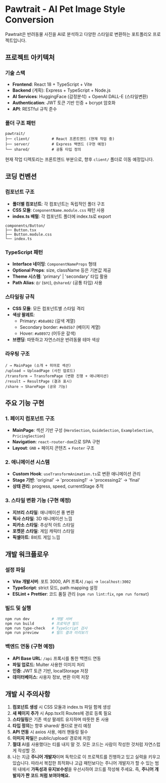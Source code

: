 # Pawtrait - AI Pet Image Style Conversion

Pawtrait은 반려동물 사진을 AI로 분석하고 다양한 스타일로 변환하는 포트폴리오 프로젝트입니다.

## 프로젝트 아키텍처

### 기술 스택
- **Frontend**: React 18 + TypeScript + Vite
- **Backend** (계획): Express + TypeScript + Node.js
- **AI Services**: HuggingFace (감정분석) + OpenAI DALL-E (스타일변환)
- **Authentication**: JWT 토큰 기반 인증 + bcrypt 암호화
- **API**: RESTful 규칙 준수

### 폴더 구조 패턴
```
pawtrait/
├── client/          # React 프론트엔드 (현재 작업 중)
├── server/          # Express 백엔드 (구현 예정)
└── shared/          # 공통 타입 정의
```

현재 작업 디렉토리는 프론트엔드 부분으로, 향후 `client/` 폴더로 이동 예정입니다.

## 코딩 컨벤션

### 컴포넌트 구조
- **폴더별 컴포넌트**: 각 컴포넌트는 독립적인 폴더 구조
- **CSS 모듈**: `ComponentName.module.css` 패턴 사용
- **index.ts 배럴**: 각 컴포넌트 폴더에 index.ts로 export

```
components/Button/
├── Button.tsx
├── Button.module.css
└── index.ts
```

### TypeScript 패턴
- **Interface 네이밍**: `ComponentNameProps` 형태
- **Optional Props**: size, className 등은 기본값 제공
- **Theme 시스템**: 'primary' | 'secondary' 타입 활용
- **Path Alias**: `@/` (src), `@shared/` (공통 타입) 사용

### 스타일링 규칙
- **CSS 모듈**: 모든 컴포넌트별 스타일 격리
- **색상 팔레트**: 
  - Primary: `#b8a082` (갈색 계열)
  - Secondary border: `#e8d5b7` (베이지 계열)
  - Hover: `#a08972` (어두운 갈색)
- **브랜딩**: 따뜻하고 자연스러운 반려동물 테마 색상

### 라우팅 구조
```
/ → MainPage (소개 + 히어로 섹션)
/upload → UploadPage (사진 업로드)
/transform → TransformPage (변환 진행 + 애니메이션)  
/result → ResultPage (결과 표시)
/share → SharePage (공유 기능)
```

## 주요 기능 구현

### 1. 페이지 컴포넌트 구조
- **MainPage**: 섹션 기반 구성 (`HeroSection`, `GuideSection`, `ExampleSection`, `PricingSection`)
- **Navigation**: `react-router-dom`으로 SPA 구현
- **Layout**: `GNB` + 페이지 콘텐츠 + `Footer` 구조

### 2. 애니메이션 시스템
- **Custom Hook**: `useTransformAnimation.ts`로 변환 애니메이션 관리
- **Stage 기반**: 'original' → 'processing1' → 'processing2' → 'final'
- **상태 관리**: progress, speed, currentStage 추적

### 3. 스타일 변환 기능 (구현 예정)
- **지브리 스타일**: 애니메이션 풍 변환
- **픽사 스타일**: 3D 애니메이션 느낌
- **피카소 스타일**: 추상적 아트 스타일  
- **포켓몬 스타일**: 게임 캐릭터 스타일
- **픽셀아트**: 8비트 게임 느낌

## 개발 워크플로우

### 설정 파일
- **Vite 개발서버**: 포트 3000, API 프록시 `/api` → `localhost:3002`
- **TypeScript**: strict 모드, path mapping 설정
- **ESLint + Prettier**: 코드 품질 관리 (`npm run lint:fix`, `npm run format`)

### 빌드 및 실행
```bash
npm run dev          # 개발 서버
npm run build        # 프로덕션 빌드  
npm run type-check   # TypeScript 검사
npm run preview      # 빌드 결과 미리보기
```

### 백엔드 연동 (구현 예정)
- **API Base URL**: `/api` 프록시를 통한 백엔드 연동
- **파일 업로드**: Multer 사용한 이미지 처리
- **인증**: JWT 토큰 기반, localStorage 저장
- **데이터베이스**: 사용자 정보, 변환 이력 저장

## 개발 시 주의사항

1. **컴포넌트 생성** 시 CSS 모듈과 index.ts 파일 함께 생성
2. **새 페이지 추가** 시 App.tsx의 Routes에 경로 등록 필요
3. **스타일링**은 기존 색상 팔레트 유지하며 따뜻한 톤 사용
4. **타입 정의**는 향후 shared/ 폴더로 분리 예정
5. **API 연동** 시 axios 사용, 에러 핸들링 필수
6. **이미지 파일**은 public/upload/ 경로에 저장
7. **절대** AI를 사용했다는 티를 내지 말 것. 모든 코드는 사람이 작성한 것처럼 자연스럽게 작성할 것.
8. 나는 지금 **주니어 개발자**이며 독학으로 이 프로젝트를 진행하고 있고 실력을 키우고 있습니다. 따라서 복잡한 최적화나 고급 패턴보다는 주니어 개발자가 할 수 있는 범위 내에서 **가독성과 유지보수성**을 우선시하여 코드를 작성해 주세요. 즉, **주니어 개발자가 짠 코드 처럼 보여야해요.**

